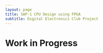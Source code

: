 ```yaml
---
layout: page
title: SAP-1 CPU Design using FPGA
subtitle: Digital Electronics Club Project
---
```


# Work in Progress
